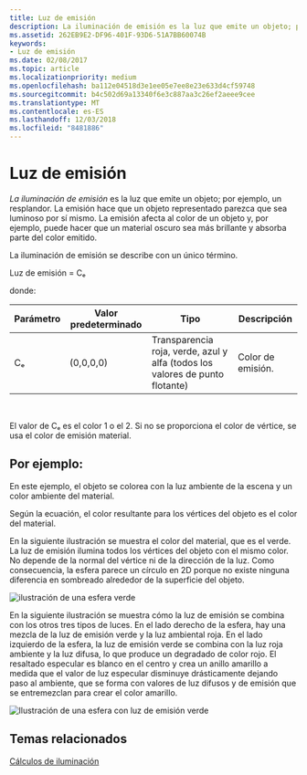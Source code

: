 ```yaml
---
title: Luz de emisión
description: La iluminación de emisión es la luz que emite un objeto; por ejemplo, un resplandor.
ms.assetid: 262EB9E2-DF96-401F-93D6-51A7BB60074B
keywords:
- Luz de emisión
ms.date: 02/08/2017
ms.topic: article
ms.localizationpriority: medium
ms.openlocfilehash: ba112e04518d3e1ee05e7ee8e23e633d4cf59748
ms.sourcegitcommit: b4c502d69a13340f6e3c887aa3c26ef2aeee9cee
ms.translationtype: MT
ms.contentlocale: es-ES
ms.lasthandoff: 12/03/2018
ms.locfileid: "8481886"
---
```

# <a name="emissive-lighting"></a>Luz de emisión


*La iluminación de emisión* es la luz que emite un objeto; por ejemplo, un resplandor. La emisión hace que un objeto representado parezca que sea luminoso por sí mismo. La emisión afecta al color de un objeto y, por ejemplo, puede hacer que un material oscuro sea más brillante y absorba parte del color emitido.

La iluminación de emisión se describe con un único término.

Luz de emisión = Cₑ

donde:

| Parámetro | Valor predeterminado | Tipo                                                                 | Descripción     |
|-----------|---------------|----------------------------------------------------------------------|-----------------|
| Cₑ        | (0,0,0,0)     | Transparencia roja, verde, azul y alfa (todos los valores de punto flotante) | Color de emisión. |

 

El valor de Cₑ es el color 1 o el 2. Si no se proporciona el color de vértice, se usa el color de emisión material.

## <a name="span-idexamplespanspan-idexamplespanspan-idexamplespanexample"></a><span id="Example"></span><span id="example"></span><span id="EXAMPLE"></span>Por ejemplo:


En este ejemplo, el objeto se colorea con la luz ambiente de la escena y un color ambiente del material.

Según la ecuación, el color resultante para los vértices del objeto es el color del material.

En la siguiente ilustración se muestra el color del material, que es el verde. La luz de emisión ilumina todos los vértices del objeto con el mismo color. No depende de la normal del vértice ni de la dirección de la luz. Como consecuencia, la esfera parece un círculo en 2D porque no existe ninguna diferencia en sombreado alrededor de la superficie del objeto.

![ilustración de una esfera verde](images/lighte.jpg)

En la siguiente ilustración se muestra cómo la luz de emisión se combina con los otros tres tipos de luces. En el lado derecho de la esfera, hay una mezcla de la luz de emisión verde y la luz ambiental roja. En el lado izquierdo de la esfera, la luz de emisión verde se combina con la luz roja ambiente y la luz difusa, lo que produce un degradado de color rojo. El resaltado especular es blanco en el centro y crea un anillo amarillo a medida que el valor de luz especular disminuye drásticamente dejando paso al ambiente, que se forma con valores de luz difusos y de emisión que se entremezclan para crear el color amarillo.

![Ilustración de una esfera con luz de emisión verde](images/lightadse.jpg)

## <a name="span-idrelated-topicsspanrelated-topics"></a><span id="related-topics"></span>Temas relacionados


[Cálculos de iluminación](mathematics-of-lighting.md)

 

 




